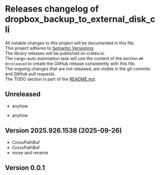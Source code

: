 # Releases changelog of dropbox_backup_to_external_disk_cli

All notable changes to this project will be documented in this file.  
This project adheres to [Semantic Versioning](https://semver.org/spec/v2.0.0.html).  
The library releases will be published on crates.io.  
The cargo-auto automation task will use the content of the section `## Unreleased` to create
the GitHub release consistently with this file.  
The ongoing changes that are not released, are visible in the git commits and GitHub pull requests.  
The TODO section is part of the [README.md](https://github.com/bestia-dev/dropbox_backup_to_external_disk_cli).  

## Unreleased

- anyhow

- anyhow

## Version 2025.926.1538 (2025-09-26)

- CrossPathBuf
- CrossPathBuf
- move and rename

## Version 0.0.1
